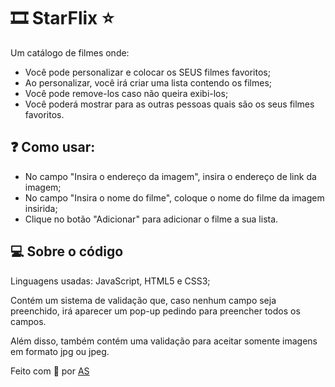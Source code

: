 # 🎞 StarFlix ⭐
Um catálogo de filmes onde:
- Você pode personalizar e colocar os SEUS filmes favoritos;
- Ao personalizar, você irá criar uma lista contendo os filmes;
- Você pode remove-los caso não queira exibi-los;
- Você poderá mostrar para as outras pessoas quais são os seus filmes favoritos.

## ❓ Como usar:

- No campo "Insira o endereço da imagem", insira o endereço de link da imagem;
- No campo "Insira o nome do filme", coloque o nome do filme da imagem insirida;
- Clique no botão "Adicionar" para adicionar o filme a sua lista.

## 💻 Sobre o código 
Linguagens usadas: JavaScript, HTML5 e CSS3;

Contém um sistema de validação que, caso nenhum campo seja preenchido, irá aparecer um pop-up pedindo para preencher todos os campos.

Além disso, também contém uma validação para aceitar somente imagens em formato jpg ou jpeg.

Feito com 💜 por [AS](https://www.linkedin.com/in/amandaa-souza/)


